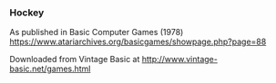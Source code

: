 ### Hockey

As published in Basic Computer Games (1978)
https://www.atariarchives.org/basicgames/showpage.php?page=88

Downloaded from Vintage Basic at
http://www.vintage-basic.net/games.html
